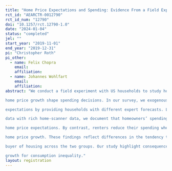 ```yaml
---
title: "Home Price Expectations and Spending: Evidence From a Field Experiment"
rct_id: "AEARCTR-0012790"
rct_id_num: "12790"
doi: "10.1257/rct.12790-1.0"
date: "2024-01-04"
status: "completed"
jel: ""
start_year: "2019-11-01"
end_year: "2019-12-31"
pi: "Christopher Roth"
pi_other:
  - name: Felix Chopra
    email: 
    affiliation: 
  - name: Johannes Wohlfart
    email: 
    affiliation: 
abstract: "We conduct a field experiment with US households to study how expectations about long-run
home price growth shape spending decisions. In our survey, we exogenously vary these
expectations by providing households with different expert forecasts. Linking the survey
data with rich home-scanner data, we document that homeowners’ spending is inelastic to
home price expectations. By contrast, renters reduce their spending when expecting higher
home price growth. These findings reflect differences in the tendency to be a future net
buyer of housing across the two groups. Our study highlight consequences of asset price
growth for consumption inequality."
layout: registration
---
```


